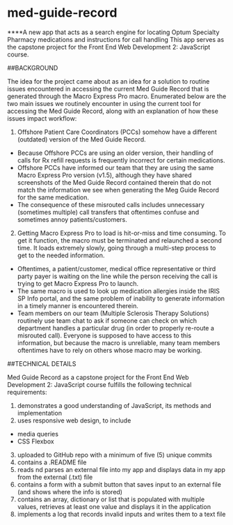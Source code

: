 # med-guide-record
****A new app that acts as a search engine for locating Optum Specialty Pharmacy medications and instructions for call handling
This app serves as the capstone project for the Front End Web Development 2: JavaScript course.

##BACKGROUND

The idea for the project came about as an idea for a solution to routine issues encountered in accessing the current Med Guide Record that is generated through the Macro Express Pro macro. Enumerated below are the two main issues we routinely encounter in using the current tool for accessing the Med Guide Record, along with an explanation of how these issues impact workflow:

1. Offshore Patient Care Coordinators (PCCs) somehow have a different (outdated) version of the Med Guide Record. 
- Because Offshore PCCs are using an older version, their handling of calls for Rx refill requests is frequently incorrect for certain medications. 
- Offshore PCCs have informed our team that they are using the same Macro Express Pro version (v1.5), although they have shared screenshots of the Med Guide Record contained therein that do not match the information we see when generating the Meg Guide Record for the same medication.
- The consequence of these misrouted calls includes unnecessary (sometimes multiple) call transfers that oftentimes confuse and sometimes annoy patients/customers.
2. Getting Macro Express Pro to load is hit-or-miss and time consuming. To get it function, the macro must be terminated and relaunched a second time. It loads extremely slowly, going through a multi-step process to get to the needed information. 
- Oftentimes, a patient/customer, medical office representative or third party payer is waiting on the line while the person receiving the call is trying to get Macro Express Pro to launch. 
- The same macro is used to look up medication allergies inside the IRIS SP Info portal, and the same problem of inability to generate information in a timely manner is encountered therein. 
- Team members on our team (Multiple Sclerosis Therapy Solutions) routinely use team chat to ask if someone can check on which department handles a particular drug (in order to properly re-route a misrouted call). Everyone is supposed to have access to this information, but because the macro is unreliable, many team members oftentimes have to rely on others whose macro may be working. 

##TECHNICAL DETAILS

Med Guide Record as a capstone project for the Front End Web Development 2: JavaScript course fulfills the following technical requirements:

1. demonstrates a good understanding of JavaScript, its methods and implementation
2. uses responsive web design, to include
 - media queries
 - CSS Flexbox
3. uploaded to GitHub repo with a minimum of five (5) unique commits
4. contains a .README file
5. reads nd parses an external file into my app and displays data in my app from the external (.txt) file
6. contains a form with a submit button that saves input to an external file (and shows where the info is stored)
7. contains an array, dictionary or list that is populated with multiple values, retrieves at least one value and displays it in the application
8. implements a log that records invalid inputs and writes them to a text file  
